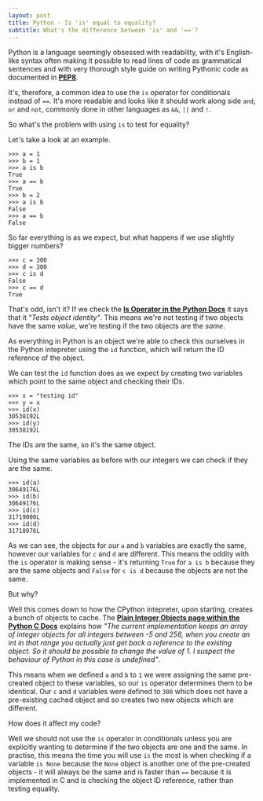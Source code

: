 ```yaml
---
layout: post
title: Python - Is 'is' equal to equality?
subtitle: What's the difference between 'is' and '=='?
---
```


Python is a language seemingly obsessed with readability, with it's English-like syntax often making it possible to read lines of code as grammatical sentences and with very thorough style guide on writing Pythonic code as documented in [**PEP8**](https://www.python.org/dev/peps/pep-0008/). 

It's, therefore, a common idea to use the `is` operator for conditionals instead of `==`. It's more readable and looks like it should work along side `and`, `or` and `not`, commonly done in other languages as `&&`, `||` and `!`.

So what's the problem with using `is` to test for equality? 

Let's take a look at an example. 
~~~
>>> a = 1
>>> b = 1
>>> a is b
True
>>> a == b
True
>>> b = 2
>>> a is b
False
>>> a == b
False
~~~

So far everything is as we expect, but what happens if we use slightly bigger numbers?

~~~
>>> c = 300
>>> d = 300
>>> c is d
False
>>> c == d
True
~~~

That's odd, isn't it? If we check the [**Is Operator in the Python Docs**](https://docs.python.org/2/library/operator.html?highlight=#operator.is_) it says that it _"Tests object identity"_. This means we're not testing if two objects have the same _value_, we're testing if the two objects are the _same_.

As everything in Python is an object we're able to check this ourselves in the Python intepreter using the `id` function, which will return the ID reference of the object.

We can test the `id` function does as we expect by creating two variables which point to the same object and checking their IDs.

~~~
>>> x = "testing id"
>>> y = x
>>> id(x)
30538192L
>>> id(y)
30538192L
~~~

The IDs are the same, so it's the same object.

Using the same variables as before with our integers we can check if they are the same.

~~~
>>> id(a)
30649176L
>>> id(b)
30649176L
>>> id(c)
31719000L
>>> id(d)
31718976L
~~~

As we can see, the objects for our `a` and `b` variables are exactly the same, however our variables for `c` and `d` are different. 
This means the oddity with the `is` operator is making sense - it's returning `True` for `a is b` because they are the same objects and `False` for `c is d` because the objects are not the same.

But why?

Well this comes down to how the CPython intepreter, upon starting, creates a bunch of objects to cache. The [**Plain Integer Objects page within the Python C Docs**](https://docs.python.org/2/c-api/int.html) explains how _"The current implementation keeps an array of integer objects for all integers between -5 and 256, when you create an int in that range you actually just get back a reference to the existing object. So it should be possible to change the value of 1. I suspect the behaviour of Python in this case is undefined"_. 

This means when we defined `a` and `b` to `1` we were assigning the same pre-created object to these variables, so our `is` operator determines them to be identical. Our `c` and `d` variables were defined to `300` which does not have a pre-existing cached object and so creates two new objects which are different. 

How does it affect my code?

Well we should not use the `is` operator in conditionals unless you are explicitly wanting to determine if the two objects are one and the same. 
In practise, this means the time you will use `is` the most is when checking if a variable `is None` because the `None` object is another one of the pre-created objects - it will always be the same and is faster than `==` because it is implemented in C and is checking the object ID reference, rather than testing equality.
